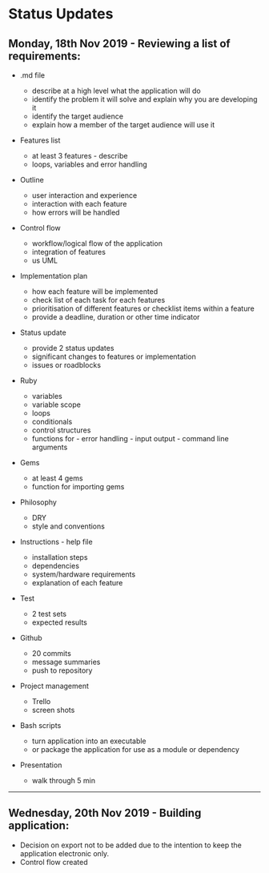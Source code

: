 # Status Updates

## Monday, 18th Nov 2019 - Reviewing a list of requirements:

* .md file
    - describe at a high level what the application will do
    - identify the problem it will solve and explain why you are developing it
    - identify the target audience
    - explain how a member of the target audience will use it

* Features list
    - at least 3 features - describe
    - loops, variables and error handling

* Outline
    - user interaction and experience
    - interaction with each feature
    - how errors will be handled

* Control flow
    - workflow/logical flow of the application
    - integration of features
    - us UML

* Implementation plan
    - how each feature will be implemented
    - check list of each task for each features
    - prioritisation of different features or checklist items
      within a feature
    - provide a deadline, duration or other time indicator

* Status update
    - provide 2 status updates
    - significant changes to features or implementation
    - issues or roadblocks

* Ruby
    - variables
    - variable scope
    - loops
    - conditionals
    - control structures
    - functions for - error handling
                    - input output
                    - command line arguments

* Gems
    - at least 4 gems
    - function for importing gems

* Philosophy 
    - DRY
    - style and conventions

* Instructions - help file
    - installation steps
    - dependencies
    - system/hardware requirements
    - explanation of each feature

* Test
    - 2 test sets
    - expected results

* Github
    - 20 commits
    - message summaries
    - push to repository

* Project management
    - Trello 
    - screen shots

* Bash scripts
    - turn application into an executable
    - or package the application for use as a module or dependency

* Presentation
    - walk through 5 min

---
## Wednesday, 20th Nov 2019 - Building application:

*  Decision on export not to be added due to the intention to keep the application electronic only.
* Control flow created
